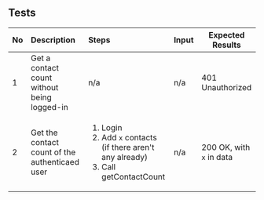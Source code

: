 ## Tests
| No  | Description                                    | Steps                                                                                                        | Input | Expected Results         |
| :-- | :--------------------------------------------- | :----------------------------------------------------------------------------------------------------------- | ----- | ------------------------ |
| 1   | Get a contact count without being logged-in    | n/a                                                                                                          | n/a   | 401 Unauthorized         |
| 2   | Get the contact count of the authenticaed user | <ol><li>Login</li><li>Add `x` contacts (if there aren't any already)</li> <li>Call getContactCount</li></ol> | n/a   | 200 OK, with `x` in data |
